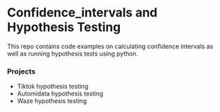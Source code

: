 # Confidence_intervals and Hypothesis Testing

This repo contains code examples on calculating confidence intervals as well as running hypothesis tests using python.

### Projects
- Tiktok hypothesis testing
- Automidata hypothesis testing
- Waze hypothesis testing
